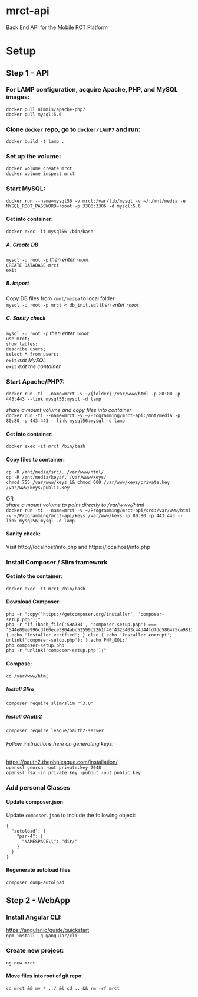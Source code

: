 # mrct-api
Back End API for the Mobile RCT Platform


# Setup

## Step 1 - API

### For LAMP configuration, acquire Apache, PHP, and MySQL images:
`docker pull nimmis/apache-php7`  
`docker pull mysql:5.6`  

### Clone `docker` repo, go to `docker/LAmP7` and run:
`docker build -t lamp .`  

### Set up the volume:
`docker volume create mrct`  
`docker volume inspect mrct`  

### Start MySQL:
`docker run --name=mysql56 -v mrct:/var/lib/mysql -v ~/:/mnt/media -e MYSQL_ROOT_PASSWORD=rooot -p 3306:3306 -d mysql:5.6`  
#### Get into container:
`docker exec -it mysql56 /bin/bash`  
##### A. Create DB
`mysql -u root -p` _then enter `rooot`_  
`CREATE DATABASE mrct`  
`exit`  
##### B. Import
Copy DB files from `/mnt/media` to local folder:  
`mysql -u root -p mrct < db_init.sql` _then enter `rooot`_  
##### C. Sanity check
`mysql -u root -p` _then enter `rooot`_  
`use mrct;`  
`show tables;`  
`describe users;`  
`select * from users;`  
`exit` _exit MySQL_  
`exit` _exit the container_  

### Start Apache/PHP7:
`docker run -ti --name=mrct -v ~/{folder}:/var/www/html -p 80:80 -p 443:443 --link mysql56:mysql -d lamp`  

_share a mount volume and copy files into container_  
`docker run -ti --name=mrct -v ~/Programming/mrct-api:/mnt/media -p 80:80 -p 443:443 --link mysql56:mysql -d lamp`  
#### Get into container:
`docker exec -it mrct /bin/bash`  
#### Copy files to container:
`cp -R /mnt/media/src/. /var/www/html/`  
`cp -R /mnt/media/keys/. /var/www/keys/`  
`chmod 755 /var/www/keys && chmod 600 /var/www/keys/private.key /var/www/keys/public.key`

OR  
_share a mount volume to point directly to /var/www/html_  
`docker run -ti --name=mrct -v ~/Programming/mrct-api/src:/var/www/html -v ~/Programming/mrct-api/keys:/var/www/keys -p 80:80 -p 443:443 --link mysql56:mysql -d lamp`  

#### Sanity check:
Visit http://localhost/info.php and https://localhost/info.php  

### Install Composer / Slim framework
#### Get into the container:
`docker exec -it mrct /bin/bash`  
#### Download Composer:
```
php -r "copy('https://getcomposer.org/installer', 'composer-setup.php');"
php -r "if (hash_file('SHA384', 'composer-setup.php') === '544e09ee996cdf60ece3804abc52599c22b1f40f4323403c44d44fdfdd586475ca9813a858088ffbc1f233e9b180f061') { echo 'Installer verified'; } else { echo 'Installer corrupt'; unlink('composer-setup.php'); } echo PHP_EOL;"
php composer-setup.php
php -r "unlink('composer-setup.php');"
```
#### Compose:
`cd /var/www/html`  
##### Install Slim
`composer require slim/slim "^3.0"`  
##### Install OAuth2
`composer require league/oauth2-server`  
###### Follow instructions here on generating keys:
https://oauth2.thephpleague.com/installation/  
`openssl genrsa -out private.key 2048`  
`openssl rsa -in private.key -pubout -out public.key`  

### Add personal Classes
#### Update composer.json
Update `composer.json` to include the following object:
```
{
  "autoload": {
    "psr-4": {
      "NAMESPACE\\": "dir/"
    }
  }
}
```
#### Regenerate autoload files
`composer dump-autoload`



## Step 2 - WebApp

### Install Angular CLI:
https://angular.io/guide/quickstart  
`npm install -g @angular/cli`  

### Create new project:
`ng new mrct`
#### Move files into root of git repo:
`cd mrct && mv * ../ && cd .. && rm -rf mrct`
